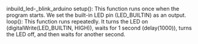 inbuild_led-_blink_arduino
setup(): This function runs once when the program starts. We set the built-in LED pin (LED_BUILTIN) as an output. loop(): This function runs repeatedly.
It turns the LED on (digitalWrite(LED_BUILTIN, HIGH)), waits for 1 second (delay(1000)), turns the LED off, and then waits for another second.
